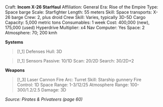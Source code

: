 Craft: **Incom X-26 StarHaul**
Affiliation: General
Era: Rise of the Empire
Type: Space barge
Scale: Starfighter
Length: 55 meters
Skill: Space transports: X-26 barge
Crew: 2, plus droid
Crew Skill: Varies, typically 3D-5D
Cargo Capacity: 5,000 metric tons
Consumables: 1 week
Cost: 400,000 (new), 175,000 (used)
Hyperdrive Multiplier: x4
Nav Computer: Yes
Space: 2
Atmosphere: 70; 200 kmh

**Systems**
> [!_1] Defenses
> Hull: 3D

> [!_1] Sensors
> Passive: 10/1D
> Scan: 20/2D
> Search: 30/2D+2

**Weapons**
> [!_3] Laser Cannon
> Fire Arc: Turret
> Skill: Starship gunnery
> Fire Control: 1D
> Space Range: 1-3/12/25
> Atmosphere Range: 100-300/1.2/2.5
> Damage: 3D



*Source: Pirates & Privateers (page 60)*